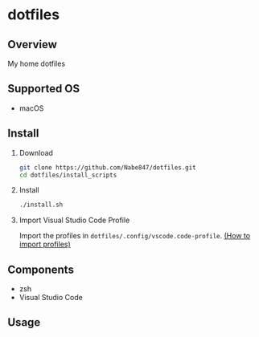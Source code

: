 # dotfiles

## Overview

My home dotfiles

## Supported OS

- macOS

## Install

1. Download

   ```bash
   git clone https://github.com/Nabe847/dotfiles.git
   cd dotfiles/install_scripts
   ```

1. Install

   ```bash
   ./install.sh
   ```

1. Import Visual Studio Code Profile

   Import the profiles in `dotfiles/.config/vscode.code-profile`.
   [(How to import profiles)](https://code.visualstudio.com/docs/editor/profiles#_import)

## Components

- zsh
- Visual Studio Code

## Usage
